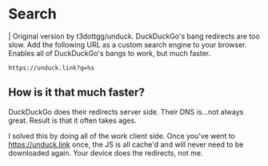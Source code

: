 # Search

| Original version by t3dottgg/unduck.
DuckDuckGo's bang redirects are too slow. Add the following URL as a custom search engine to your browser. Enables all of DuckDuckGo's bangs to work, but much faster.

```
https://unduck.link?q=%s
```

## How is it that much faster?

DuckDuckGo does their redirects server side. Their DNS is...not always great. Result is that it often takes ages.

I solved this by doing all of the work client side. Once you've went to https://unduck.link once, the JS is all cache'd and will never need to be downloaded again. Your device does the redirects, not me.
